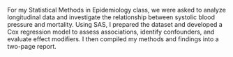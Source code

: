 For my Statistical Methods in Epidemiology class, we were asked to analyze longitudinal data and investigate the relationship between systolic blood pressure and mortality.
Using SAS, I prepared the dataset and developed a Cox regression model to assess associations, identify confounders, and evaluate effect modifiers. 
I then compiled my methods and findings into a two-page report.
